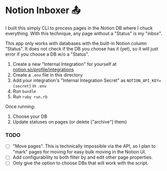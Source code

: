 # Notion Inboxer 📤

I built this simply CLI to process pages in the Notion DB where I chuck everything. With this technique, any page without a "Status" is my "inbox".

This app only works with databases with the built-in Notion column "Status". It does not check if the DB you choose has it (yet), so it will just error if you choose a DB w/o a "Status".

1. Create a new "Internal Integration" for yourself at [notion.so/profile/integrations](https://www.notion.so/profile/integrations)
1. Create a `.env` file in this directory
1. Add your integration's "Internal Integration Secret" as `NOTION_API_KEY=[secret]` in `.env`
1. Run `bundle`
1. Run `ruby run.rb`

Once running:

1. Choose your DB
1. Update statuses on pages (or delete ["archive"] them)

### TODO

- [ ] "Move pages". This is technically impossible via the API, so I plan to "mark" pages for moving for easy bulk moving in the Notion UI.
- [ ] Add configurability to both filter by and edit other page properties.
- [ ] Only give the option to choose DBs that will work with the script.
